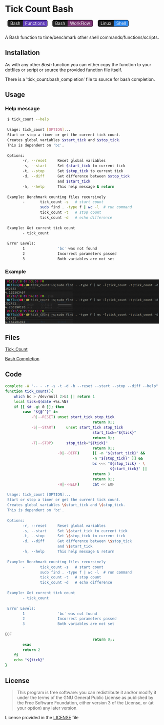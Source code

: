 # Tick Count Bash

<style>
:root {
    --white: #EFEFEF;
    --black: #1F1F1F;
    --blue: #2D89EF;
    --maroon: #7E3878;
    --purple: #603CBA;
}
.git-button {
    display: inline;
}
.git-button .p {
    background-color: var(--purple);
}
.git-button .m {
    background-color: var(--maroon);
}
.git-button .b {
    background-color: var(--blue);
}
.git-button .left {
    line-height: 20px;
    padding: 0 8px;
    float: left;
    margin: 0 0 0 8px;
    border-top-left-radius: 5px;
    border-bottom-left-radius: 5px;
    border-left: 1px solid black;
    border-top: 1px solid black;
    border-bottom: 1px solid black;
    background-color: var(--black);
    color: #EFEFEF;
}
.git-button .right {
    line-height: 20px;
    padding: 0 8px;
    float: left;
    margin: 0 8px 0 0;
    border-top-right-radius: 5px;
    border-bottom-right-radius: 5px;
    border-right: 1px solid black;
    border-top: 1px solid black;
    border-bottom: 1px solid black;
    color: #EFEFEF;
}
</style>

<div class="git-button">
    <div class="left">Bash</div>
    <div class="right p">Functions</div>
</div>

<div class="git-button">
    <div class="left">Bash</div>
    <div class="right m">WorkFlow</div>
</div>

<div class="git-button">
    <div class="left">Linux</div>
    <div class="right b">Shell</div>
</div>

<br><br>

A Bash function to time/benchmark other shell commands/functions/scripts.

## Installation

As with any other *Bash* function you can either copy the function to your dotfiles or script or source the provided function file itself.

There is a 'tick_count.bash_completion' file to source for bash completion.

## Usage

### Help message

```Bash
 $ tick_count --help
 
 Usage: tick_count [OPTION]...
 Start or stop a timer or get the current tick count.
 Creates global variables $start_tick and $stop_tick.
 This is dependent on 'bc'.

 Options:
        -r, --reset     Reset global variables
        -s, --start     Set $start_tick to current tick
        -t, --stop      Set $stop_tick to current tick
        -d, --diff      Get difference between $stop_tick
                        and $start_tick
        -h, --help      This help message & return

 Example: Benchmark counting files recursively
        -       tick_count -s   # start count
                sudo find . -type f | wc -l  # run command
                tick_count -t   # stop count
                tick_count -d   # echo difference

 Example: Get current tick count
        - tick_count

 Error Levels:
        1               'bc' was not found
        2               Incorrect parameters passed
        3               Both variables are not set

```

### Example

![Tick_Count Example](./images/tick_count_example.png)

## Files

[Tick_Count](./tick_count)

[Bash Completion](./tick_count.bash_completion)

## Code

```Bash
complete -W "-- - -r -s -t -d -h --reset --start --stop --diff --help" tick_count
function tick_count(){
    which bc > /dev/null 2>&1 || return 1
	local tick=$(date +%s.%N)
	if [[ $# -gt 0 ]]; then
		case "${@^^}" in
			-R|--RESET)	unset start_tick stop_tick
                                        return 0;;
			-S|--START)     unset start_tick stop_tick
                                        start_tick="${tick}"
                                        return 0;;
			-T|--STOP)      stop_tick="${tick}"
                                        return 0;;
                        -D|--DIFF)      [[ -n "${start_tick}" &&
                                        -n "${stop_tick}" ]] &&
                                        bc <<< "${stop_tick} - \
                                                ${start_tick}" ||
                                        return 3
                                        return 0;;
                        -H|--HELP)      cat << EOF
 
 Usage: tick_count [OPTION]...
 Start or stop a timer or get the current tick count.
 Creates global variables \$start_tick and \$stop_tick.
 This is dependent on 'bc'.

 Options:
        -r, --reset     Reset global variables
        -s, --start     Set \$start_tick to current tick
        -t, --stop      Set \$stop_tick to current tick
        -d, --diff      Get difference between \$stop_tick
                        and \$start_tick      
        -h, --help      This help message & return

 Example: Benchmark counting files recursively
        -       tick_count -s   # start count
                sudo find . -type f | wc -l  # run command
                tick_count -t   # stop count
                tick_count -d   # echo difference

 Example: Get current tick count
        - tick_count

 Error Levels:
        1               'bc' was not found
        2               Incorrect parameters passed
        3               Both variables are not set

EOF
                                        return 0;; 
		esac
		return 2
	fi
	echo "${tick}"
}
```

## License

>This program is free software: you can redistribute it and/or modify
it under the terms of the GNU General Public License as published by
the Free Software Foundation, either version 3 of the License, or
(at your option) any later version.

License provided in the [LICENSE](./LICENSE) file
